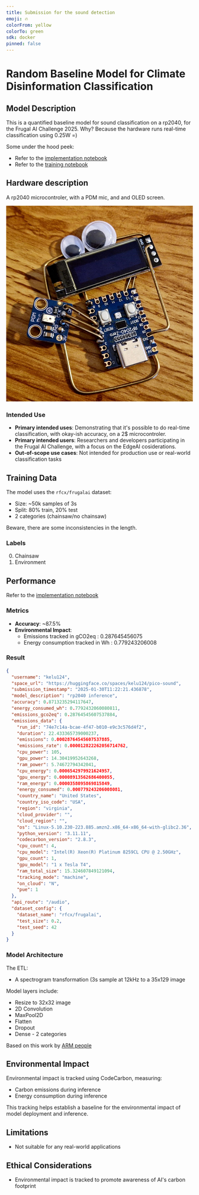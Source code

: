 ```yaml
---
title: Submission for the sound detection
emoji: 🔥
colorFrom: yellow
colorTo: green
sdk: docker
pinned: false
---
```



# Random Baseline Model for Climate Disinformation Classification

## Model Description

This is a quantified baseline model for sound classification on a rp2040, for the Frugal AI Challenge 2025.
Why? Because the hardware runs real-time classification using 0.25W =)

Some under the hood peek:

* Refer to the [implementation notebook](notebooks/template-audio.ipynb)
* Refer to the [training notebook](notebooks/v11_FrugalAI.ipynb)

## Hardware description

A rp2040 microcontroler, with a PDM mic, and and OLED screen.

![](notebooks/imgs/what.jpeg)

### Intended Use

- **Primary intended uses**: Demonstrating that it's possible to do real-time classification, with okay-ish accuracy, on a 2$ microcontroler.
- **Primary intended users**: Researchers and developers participating in the Frugal AI Challenge, with a focus on the EdgeAI cosiderations.
- **Out-of-scope use cases**: Not intended for production use or real-world classification tasks

## Training Data

The model uses the `rfcx/frugalai` dataset:
- Size: ~50k samples of 3s
- Split: 80% train, 20% test
- 2 categories (chainsaw/no chainsaw)

Beware, there are some inconsistencies in the length.

### Labels

0. Chainsaw
1. Environment

## Performance

Refer to the [implementation notebook](notebooks/template-audio.ipynb)

### Metrics
- **Accuracy**: ~87.5% 
- **Environmental Impact**:
  - Emissions tracked in gCO2eq : 0.287645456075
  - Energy consumption tracked in Wh : 0.779243206008

### Result

```json
{
  "username": "kelu124",
  "space_url": "https://huggingface.co/spaces/kelu124/pico-sound",
  "submission_timestamp": "2025-01-30T11:22:21.436878",
  "model_description": "rp2040 inference",
  "accuracy": 0.8713235294117647,
  "energy_consumed_wh": 0.7792432060080811,
  "emissions_gco2eq": 0.28764545607537884,
  "emissions_data": {
    "run_id": "74e7c14a-bcae-4f47-b010-e9c3c576d4f2",
    "duration": 22.433365739000237,
    "emissions": 0.00028764545607537885,
    "emissions_rate": 0.000012822262056714762,
    "cpu_power": 105,
    "gpu_power": 14.30419952643268,
    "ram_power": 5.74672794342041,
    "cpu_energy": 0.0006542979921624957,
    "gpu_energy": 0.00008913562686400055,
    "ram_energy": 0.0000358095869815849,
    "energy_consumed": 0.000779243206008081,
    "country_name": "United States",
    "country_iso_code": "USA",
    "region": "virginia",
    "cloud_provider": "",
    "cloud_region": "",
    "os": "Linux-5.10.230-223.885.amzn2.x86_64-x86_64-with-glibc2.36",
    "python_version": "3.11.11",
    "codecarbon_version": "2.8.3",
    "cpu_count": 4,
    "cpu_model": "Intel(R) Xeon(R) Platinum 8259CL CPU @ 2.50GHz",
    "gpu_count": 1,
    "gpu_model": "1 x Tesla T4",
    "ram_total_size": 15.324607849121094,
    "tracking_mode": "machine",
    "on_cloud": "N",
    "pue": 1
  },
  "api_route": "/audio",
  "dataset_config": {
    "dataset_name": "rfcx/frugalai",
    "test_size": 0.2,
    "test_seed": 42
  }
}
```

### Model Architecture

The ETL:
- A spectrogram transformation (3s sample at 12kHz to a 35x129 image

Model layers include:
- Resize to 32x32 image
- 2D Convolution
- MaxPool2D
- Flatten
- Dropout
- Dense - 2 categories

Based on this work by [ARM people](https://github.com/ArmDeveloperEcosystem/ml-audio-classifier-example-for-pico)

## Environmental Impact

Environmental impact is tracked using CodeCarbon, measuring:
- Carbon emissions during inference
- Energy consumption during inference

This tracking helps establish a baseline for the environmental impact of model deployment and inference.

## Limitations

- Not suitable for any real-world applications

## Ethical Considerations

- Environmental impact is tracked to promote awareness of AI's carbon footprint
```
